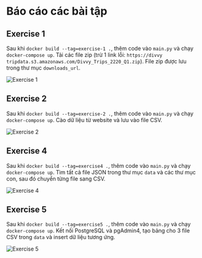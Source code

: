 # Báo cáo các bài tập

## Exercise 1

Sau khi `docker build --tag=exercise-1 .`, thêm code vào `main.py` và chạy `docker-compose up`.
Tải các file zip (trừ 1 link lỗi: `https://divvy tripdata.s3.amazonaws.com/Divvy_Trips_2220_Q1.zip`).
File zip được lưu trong thư mục `downloads_url`.

![Exercise 1](exercise1.png)

## Exercise 2

Sau khi `docker build --tag=exercise-2 .`, thêm code vào `main.py` và chạy `docker-compose up`.
Cào dữ liệu từ website và lưu vào file CSV.

![Exercise 2](exercise2.png)

## Exercise 4

Sau khi `docker build --tag=exercise4 .`, thêm code vào `main.py` và chạy `docker-compose up`.
Tìm tất cả file JSON trong thư mục `data` và các thư mục con, sau đó chuyển từng file sang CSV.

![Exercise 4](exercise4.png)

## Exercise 5

Sau khi `docker build --tag=exercise5 .`, thêm code vào `main.py` và chạy `docker-compose up`.
Kết nối PostgreSQL và pgAdmin4, tạo bảng cho 3 file CSV trong `data` và insert dữ liệu tương ứng.

![Exercise 5](exercise5.png)
